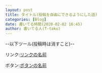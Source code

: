 ```yaml
---
layout: post
title: タイトル(投稿を自由にできるようにした話)
categories: [Blog]
date: 書いてる時間(2020-02-02 16:45)
author: 書いてる人(T-taku)
---
```


--以下ツール(投稿時は消すこと)--

リンク:<a href="リンク" class="a-orange">リンクの名前</a>

ボタン:<a class="btn-blue" href="リンク">ボタンの名前</a>
